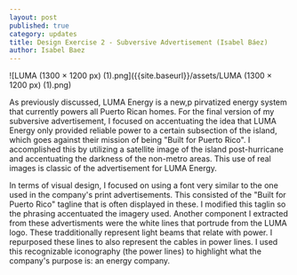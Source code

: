 ```yaml
---
layout: post
published: true
category: updates
title: Design Exercise 2 - Subversive Advertisement (Isabel Báez)
author: Isabel Baez
---
```

![LUMA (1300 × 1200 px) (1).png]({{site.baseurl}}/assets/LUMA (1300 × 1200 px) (1).png)

As previously discussed, LUMA Energy is a new,p pirvatized energy system that currently powers all Puerto Rican homes. For the final version of my subversive advertisement, I focused on accentuating the idea that LUMA Energy only provided reliable power to a certain subsection of the island, which goes against their mission of being "Built for Puerto Rico". I accomplished this by utilizing a satellite image of the island post-hurricane and accentuating the darkness of the non-metro areas. This use of real images is classic of the advertisement for LUMA Energy.

In terms of visual design, I focused on using a font very similar to the one used in the company's print advertisements. This consisted of the "Built for Puerto Rico" tagline that is often displayed in these. I modified this taglin so the phrasing accentuated the imagery used. Another component I extracted from these advertisments were the white lines that portrude from the LUMA logo. These tradditionally represent light beams that relate with power. I repurposed these lines to also represent the cables in power lines. I used this recognizable iconography (the power lines) to highlight what the company's purpose is: an energy company.


